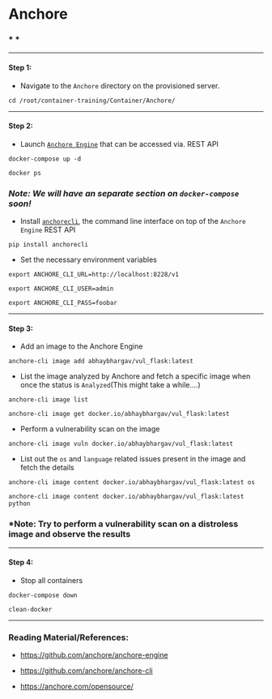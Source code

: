# **Anchore**


### * *

-------

#### Step 1:

* Navigate to the `Anchore` directory on the provisioned server.

```commandline
cd /root/container-training/Container/Anchore/
```

-------

#### Step 2:

* Launch [`Anchore Engine`](https://github.com/anchore/anchore-engine) that can be accessed via. REST API

```commandline
docker-compose up -d

docker ps
```

### *Note: We will have an separate section on `docker-compose` soon!*

* Install [`anchorecli`](https://github.com/anchore/anchore-cli), the command line interface on top of the `Anchore Engine` REST API

```commandline
pip install anchorecli
```

* Set the necessary environment variables

```commandline
export ANCHORE_CLI_URL=http://localhost:8228/v1

export ANCHORE_CLI_USER=admin

export ANCHORE_CLI_PASS=foobar
```

-------

#### Step 3:

* Add an image to the Anchore Engine

```commandline
anchore-cli image add abhaybhargav/vul_flask:latest
```

* List the image analyzed by Anchore and fetch a specific image when once the status is `Analyzed`(This might take a while....)

```commandline
anchore-cli image list

anchore-cli image get docker.io/abhaybhargav/vul_flask:latest
```

* Perform a vulnerability scan on the image 

```commandline
anchore-cli image vuln docker.io/abhaybhargav/vul_flask:latest
```

* List out the `os` and `language` related issues present in the image and fetch the details

```commandline
anchore-cli image content docker.io/abhaybhargav/vul_flask:latest os

anchore-cli image content docker.io/abhaybhargav/vul_flask:latest python
```

### *Note: Try to perform a vulnerability scan on a distroless image and observe the results

-------

#### Step 4:

* Stop all containers

```commandline
docker-compose down

clean-docker
```

---------

### Reading Material/References:

* https://github.com/anchore/anchore-engine

* https://github.com/anchore/anchore-cli

* https://anchore.com/opensource/